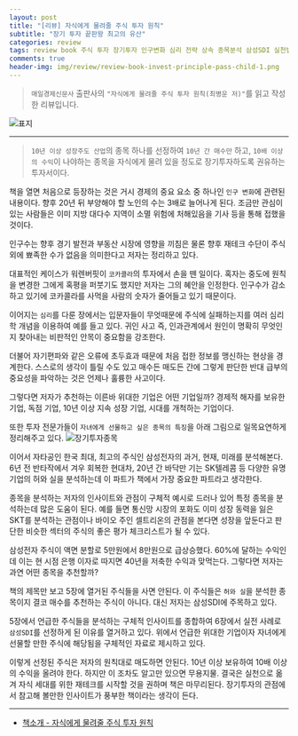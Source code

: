 ```yaml
---  
layout: post  
title: "[리뷰] 자식에게 물려줄 주식 투자 원칙"  
subtitle: "장기 투자 끝판왕 최고의 유산"  
categories: review  
tags: review book 주식 투자 장기투자 인구변화 심리 전략 상속 종목분석 삼성SDI 실천법  
comments: true  
header-img: img/review/review-book-invest-principle-pass-child-1.png
---  
```

  
> `매일경제신문사` 출판사의 `"자식에게 물려줄 주식 투자 원칙(최병운 저)"`를 읽고 작성한 리뷰입니다.  

![표지](https://theorydb.github.io/assets/img/review/review-book-invest-principle-pass-child-1.png)  

---

> `10년 이상 성장주도 산업`의 종목 하나를 선정하여 `10년 간 매수만` 하고, `10배 이상의 수익`이 나야하는 종목을 자식에게 물려 있을 정도로 장기투자하도록 권유하는 투자서이다.

책을 열면 처음으로 등장하는 것은 거시 경제의 중요 요소 중 하나인 `인구 변화`에 관련된 내용이다. 향후 20년 뒤 부양해야 할 노인의 수는 3배로 늘어나게 된다. 조금만 관심이 있는 사람들은 이미 지방 대다수 지역이 소멸 위험에 처해있음을 기사 등을 통해 접했을 것이다. 

인구수는 향후 경기 발전과 부동산 시장에 영향을 끼침은 물론 향후 재테크 수단이 주식외에 뾰족한 수가 없음을 의미한다고 저자는 정리하고 있다. 

대표적인 케이스가 워렌버핏이 `코카콜라`의 투자에서 손을 뗀 일이다. 혹자는 중도에 원칙을 변경한 그에게 혹평을 퍼붓기도 했지만 저자는 그의 혜안을 인정한다. 인구수가 감소하고 있기에 코카콜라를 사먹을 사람의 숫자가 줄어들고 있기 때문이다. 

이어지는 `심리`를 다룬 장에서는 입문자들이 무엇때문에 주식에 실패하는지를 여러 심리학 개념을 이용하여 예를 들고 있다. 귀인 사고 즉, 인과관계에서 원인이 명확히 무엇인지 찾아내는 비판적인 안목이 중요함을 강조한다. 

더불어 자기편파와 같은 오류에 초두효과 때문에 처음 접한 정보를 맹신하는 현상을 경계한다. 스스로의 생각이 틀릴 수도 있고 매수든 매도든 간에 그렇게 판단한 반대 급부의 중요성을 파악하는 것은 언제나 훌륭한 사고이다.

그렇다면 저자가 추천하는 이른바 위대한 기업은 어떤 기업일까? 경제적 해자를 보유한 기업, 독점 기업, 10년 이상 지속 성장 기업, 시대를 개척하는 기업이다.

또한 투자 전문가들이 `자녀에게 선물하고 싶은 종목의 특징`을 아래 그림으로 일목요연하게 정리해주고 있다. 
![장기투자종목](https://theorydb.github.io/assets/img/review/review-book-invest-principle-pass-child-2.png)  

이어서 자타공인 한국 최대, 최고의 주식인 삼성전자의 과거, 현재, 미래를 분석해본다. 6년 전 반타작에서 겨우 회복한 현대차, 20년 간 바닥만 기는 SK텔레콤 등 다양한 유명 기업의 허와 실을 분석하는데 이 파트가 책에서 가장 중요한 파트라고 생각한다. 

종목을 분석하는 저자의 인사이트와 관점이 구체적 예시로 드러나 있어 특정 종목을 분석하는데 많은 도움이 된다. 예를 들면 통신망 시장의 포화도 이미 성장 동력을 잃은 SKT를 분석하는 관점이나 바이오 주인 셀트리온의 관점을 본다면 성장을 앞둔다고 판단한 비슷한 섹터의 주식의 좋은 평가 체크리스트가 될 수 있다.

삼성전자 주식이 액면 분할로 5만원에서 8만원으로 급상승했다. 60%에 달하는 수익인데 이는 현 시점 은행 이자로 따지면 40년을 저축한 수익과 맞먹는다. 그렇다면 저자는 과연 어떤 종목을 추천할까?

책의 제목만 보고 5장에 열거된 주식들을 사면 안된다. 이 주식들은 `허와 실`을 분석한 종목이지 결코 매수를 추천하는 주식이 아니다. 대신 저자는 삼성SDI에 주목하고 있다. 

5장에서 언급한 주식들을 분석하는 구체적 인사이트를 종합하여 6장에서 실전 사례로 `삼성SDI`를 선정하게 된 이유를 열거하고 있다. 위에서 언급한 위대한 기업이자 자녀에게 선물할 만한 주식에 해당됨을 구체적인 자료로 제시하고 있다. 

이렇게 선정된 주식은 저자의 원칙대로 매도하면 안된다. 10년 이상 보유하여 10배 이상의 수익을 올려야 한다. 하지만 이 조차도 알고만 있으면 무용지물. 결국은 실천으로 옮겨 자식 세대를 위한 재테크를 시작할 것을 권하며 책은 마무리된다. 장기투자의 관점에서 참고해 볼만한 인사이트가 풍부한 책이라는 생각이 든다.

---

* [책소개 - 자식에게 물려줄 주식 투자 원칙](http://www.yes24.com/Product/Goods/105860637)


